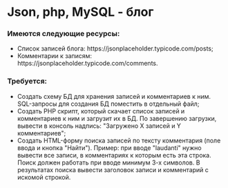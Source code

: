 # Json, php, MySQL - блог

<p>
    <h3>Имеются следующие ресурсы:</h3>
    <ul>
        <li>Список записей блога: https://jsonplaceholder.typicode.com/posts;</li>
        <li>Комментарии к записям: https://jsonplaceholder.typicode.com/comments.</li>
    </ul>
</p>

<p>
    <h3>Требуется:</h3>
    <ul>
        <li>Создать схему БД для хранения записей и комментариев к ним. SQL-запросы для создания БД поместить в отдельный файл;</li>
        <li>Создать PHP скрипт, который скачает список записей и комментариев к ним и загрузит их в БД. По завершению загрузки, вывести в консоль надпись: "Загружено Х записей и Y комментариев";</li>
        <li>Создать HTML-форму поиска записей по тексту комментария (поле ввода и кнопка "Найти"). Пример: при вводе "laudanti" нужно вывести все записи, в комментариях к которым есть эта строка. Поиск должен работать при вводе минимум 3-х символов. В результатах поиска вывести заголовок записи и комментарий с искомой строкой.</li>
    </ul>
</p>